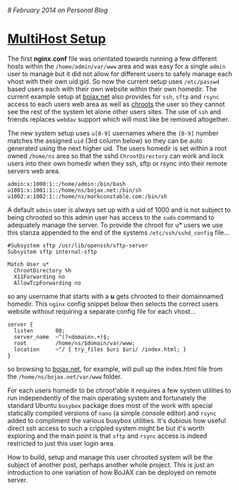 ######  8 February 2014 on Personal Blog

# [MultiHost Setup]

The first **nginx.conf** file was orientated towards running a few different
hosts within the `/home/admin/var/www` area and was easy for a single `admin`
user to manage but it did not allow for different users to safely manage each
vhost with their own uid:gid. So now the current setup uses `/etc/passwd`
based users each with their own website within their own homedir. The current
example setup at [bojax.net] also provides for `ssh`, `sftp` and `rsync`
access to each users web area as well as [chroots] the user so they cannot
see the rest of the system let alone other users sites. The use of `ssh` and
friends replaces `webdav` support which will most like be removed altogether.

The new system setup uses `u[0-9]` usernames where the `[0-9]` number matches
the assigned `uid` (3rd column below) so they can be auto generated using the
next higher uid. The users homedir is set within a root owned `/home/ns` area
so that the sshd `ChrootDirectory` can work and lock users into their own
homedir when they ssh, sftp or rsync into their remote servers web area.

    admin:x:1000:1::/home/admin:/bin/bash
    u1001:x:1001:1::/home/ns/bojax.net:/bin/sh
    u1002:x:1002:1::/home/ns/markconstable.com:/bin/sh

A default `admin` user is always set up with a uid of 1000 and is not subject
to being chrooted so this admin user has access to the `sudo` command to
adequately manage the server. To provide the chroot for u* users we use this
stanza appended to the end of the systems `/etc/ssh/sshd_config` file...

    #Subsystem sftp /usr/lib/openssh/sftp-server
    Subsystem sftp internal-sftp

    Match User u*
      ChrootDirectory %h
      X11Forwarding no
      AllowTcpForwarding no

so any username that starts with a **u** gets chrooted to their domainnamed
homedir. This `nginx` config snippet below then selects the correct users
website without requiring a separate config file for each vhost...

    server {
      listen       80;
      server_name  ~^(?<domain>.+)$;
      root         /home/ns/$domain/var/www;
      location     ~^/ { try_files $uri $uri/ /index.html; }
    }

so browsing to [bojax.net], for example, will pull up the index.html file
from the `/home/ns/bojax.net/var/www` folder.

For each users homedir to be chroot'able it requires a few system utilities
to run independently of the main operating system and fortunately the standard
Ubuntu `busybox` package does most of the work with special statically
compiled versions of `nano` (a simple console editor) and `rsync` added to
compliment the various busybox utilities. It's dubious how useful direct ssh
access to such a crippled system might be but it's worth exploring and the
main point is that `sftp` and `rsync` access is indeed restricted to just this
user login area.

How to build, setup and manage this user chrooted system will be the subject
of another post, perhaps another whole project. This is just an introduction
to one variation of how BoJAX can be deployed on remote server.

[chroots]: http://en.wikipedia.org/wiki/Chroot
[bojax.net]: http://bojax.net
[MultiHost Setup]: /1
